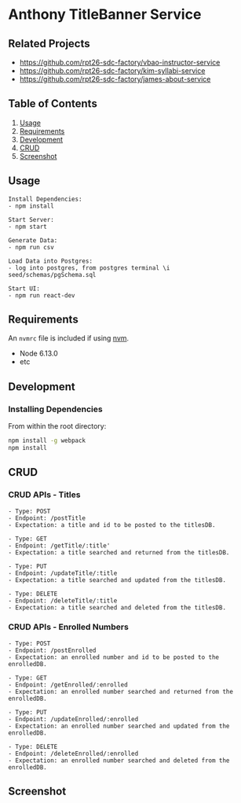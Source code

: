 # Anthony TitleBanner Service

## Related Projects

  - https://github.com/rpt26-sdc-factory/vbao-instructor-service
  - https://github.com/rpt26-sdc-factory/kim-syllabi-service
  - https://github.com/rpt26-sdc-factory/james-about-service

## Table of Contents

1. [Usage](#Usage)
2. [Requirements](#requirements)
3. [Development](#development)
4. [CRUD](#CRUD)
5. [Screenshot](#Screenshot)

## Usage

```
Install Dependencies:
- npm install

Start Server:
- npm start

Generate Data:
- npm run csv

Load Data into Postgres:
- log into postgres, from postgres terminal \i seed/schemas/pgSchema.sql

Start UI:
- npm run react-dev
```

## Requirements

An `nvmrc` file is included if using [nvm](https://github.com/creationix/nvm).

- Node 6.13.0
- etc

## Development

### Installing Dependencies

From within the root directory:

```sh
npm install -g webpack
npm install
```

## CRUD

### CRUD APIs - Titles
```
- Type: POST
- Endpoint: /postTitle
- Expectation: a title and id to be posted to the titlesDB.

- Type: GET
- Endpoint: /getTitle/:title'
- Expectation: a title searched and returned from the titlesDB.

- Type: PUT
- Endpoint: /updateTitle/:title
- Expectation: a title searched and updated from the titlesDB.

- Type: DELETE
- Endpoint: /deleteTitle/:title
- Expectation: a title searched and deleted from the titlesDB.
```

### CRUD APIs - Enrolled Numbers
```
- Type: POST
- Endpoint: /postEnrolled
- Expectation: an enrolled number and id to be posted to the enrolledDB.

- Type: GET
- Endpoint: /getEnrolled/:enrolled
- Expectation: an enrolled number searched and returned from the enrolledDB.

- Type: PUT
- Endpoint: /updateEnrolled/:enrolled
- Expectation: an enrolled number searched and updated from the enrolledDB.

- Type: DELETE
- Endpoint: /deleteEnrolled/:enrolled
- Expectation: an enrolled number searched and deleted from the enrolledDB.
```

## Screenshot




